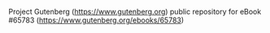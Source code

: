 Project Gutenberg (https://www.gutenberg.org) public repository for
eBook #65783 (https://www.gutenberg.org/ebooks/65783)

